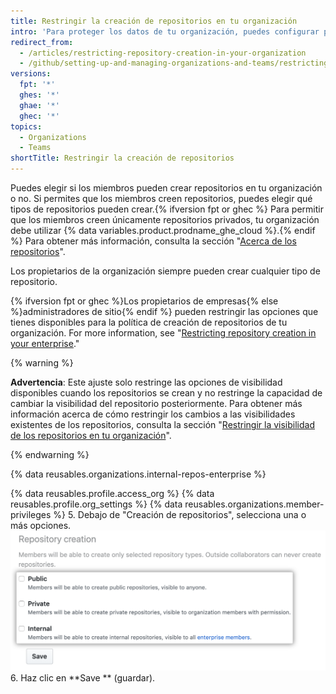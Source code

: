 ```yaml
---
title: Restringir la creación de repositorios en tu organización
intro: 'Para proteger los datos de tu organización, puedes configurar permisos para crear repositorios en tu organización.'
redirect_from:
  - /articles/restricting-repository-creation-in-your-organization
  - /github/setting-up-and-managing-organizations-and-teams/restricting-repository-creation-in-your-organization
versions:
  fpt: '*'
  ghes: '*'
  ghae: '*'
  ghec: '*'
topics:
  - Organizations
  - Teams
shortTitle: Restringir la creación de repositorios
---
```


Puedes elegir si los miembros pueden crear repositorios en tu organización o no. Si permites que los miembros creen repositorios, puedes elegir qué tipos de repositorios pueden crear.{% ifversion fpt or ghec %} Para permitir que los miembros creen únicamente repositorios privados, tu organización debe utilizar {% data variables.product.prodname_ghe_cloud %}.{% endif %} Para obtener más información, consulta la sección "[Acerca de los repositorios](/repositories/creating-and-managing-repositories/about-repositories#about-repository-visibility)".

Los propietarios de la organización siempre pueden crear cualquier tipo de repositorio.

{% ifversion fpt or ghec %}Los propietarios de empresas{% else %}administradores de sitio{% endif %} pueden restringir las opciones que tienes disponibles para la política de creación de repositorios de tu organización. For more information, see "[Restricting repository creation in your enterprise](/admin/policies/enforcing-repository-management-policies-in-your-enterprise#setting-a-policy-for-repository-creation)."

{% warning %}

**Advertencia**: Este ajuste solo restringe las opciones de visibilidad disponibles cuando los repositorios se crean y no restringe la capacidad de cambiar la visibilidad del repositorio posteriormente. Para obtener más información acerca de cómo restringir los cambios a las visibilidades existentes de los repositorios, consulta la sección "[Restringir la visibilidad de los repositorios en tu organización](/organizations/managing-organization-settings/restricting-repository-visibility-changes-in-your-organization)".

{% endwarning %}

{% data reusables.organizations.internal-repos-enterprise %}

{% data reusables.profile.access_org %}
{% data reusables.profile.org_settings %}
{% data reusables.organizations.member-privileges %}
5. Debajo de "Creación de repositorios", selecciona una o más opciones. ![Opciones de creación de repositorio](/assets/images/help/organizations/repo-creation-perms-radio-buttons.png)
6. Haz clic en **Save ** (guardar).
